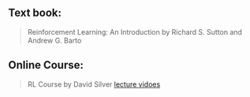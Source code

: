 ## Text book: 
> Reinforcement Learning: An Introduction by Richard S. Sutton and Andrew G. Barto
## Online Course:
> RL Course by David Silver [lecture vidoes](https://www.youtube.com/watch?v=2pWv7GOvuf0)
